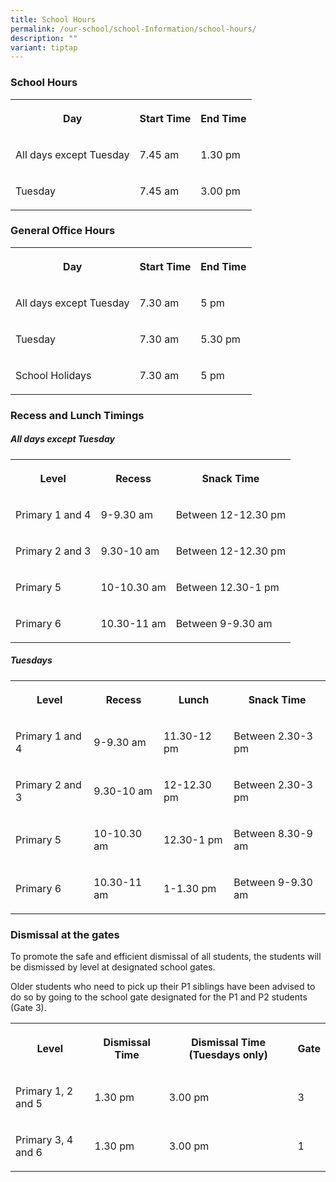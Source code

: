 ```yaml
---
title: School Hours
permalink: /our-school/school-Information/school-hours/
description: ""
variant: tiptap
---
```

<h3>School Hours</h3>
<table style="minWidth: 75px">
<colgroup>
<col>
<col>
<col>
</colgroup>
<tbody>
<tr>
<th rowspan="1" colspan="1">
<p>Day</p>
</th>
<th rowspan="1" colspan="1">
<p>Start Time</p>
</th>
<th rowspan="1" colspan="1">
<p>End Time</p>
</th>
</tr>
<tr>
<td rowspan="1" colspan="1">
<p>All days except Tuesday</p>
</td>
<td rowspan="1" colspan="1">
<p>7.45 am</p>
</td>
<td rowspan="1" colspan="1">
<p>1.30 pm</p>
</td>
</tr>
<tr>
<td rowspan="1" colspan="1">
<p>Tuesday</p>
</td>
<td rowspan="1" colspan="1">
<p>7.45 am</p>
</td>
<td rowspan="1" colspan="1">
<p>3.00 pm</p>
</td>
</tr>
</tbody>
</table>
<h3>General Office Hours</h3>
<table style="minWidth: 75px">
<colgroup>
<col>
<col>
<col>
</colgroup>
<tbody>
<tr>
<th rowspan="1" colspan="1">
<p>Day</p>
</th>
<th rowspan="1" colspan="1">
<p>Start Time</p>
</th>
<th rowspan="1" colspan="1">
<p>End Time</p>
</th>
</tr>
<tr>
<td rowspan="1" colspan="1">
<p>All days except Tuesday</p>
</td>
<td rowspan="1" colspan="1">
<p>7.30 am</p>
</td>
<td rowspan="1" colspan="1">
<p>5 pm</p>
</td>
</tr>
<tr>
<td rowspan="1" colspan="1">
<p>Tuesday</p>
</td>
<td rowspan="1" colspan="1">
<p>7.30 am</p>
</td>
<td rowspan="1" colspan="1">
<p>5.30 pm</p>
</td>
</tr>
<tr>
<td rowspan="1" colspan="1">
<p>School Holidays</p>
</td>
<td rowspan="1" colspan="1">
<p>7.30 am</p>
</td>
<td rowspan="1" colspan="1">
<p>5 pm</p>
</td>
</tr>
</tbody>
</table>
<h3>Recess and Lunch Timings</h3>
<h5>All days except Tuesday</h5>
<table style="minWidth: 75px">
<colgroup>
<col>
<col>
<col>
</colgroup>
<tbody>
<tr>
<th rowspan="1" colspan="1">
<p>Level</p>
</th>
<th rowspan="1" colspan="1">
<p>Recess</p>
</th>
<th rowspan="1" colspan="1">
<p>Snack Time</p>
</th>
</tr>
<tr>
<td rowspan="1" colspan="1">
<p>Primary 1 and 4</p>
</td>
<td rowspan="1" colspan="1">
<p>9-9.30 am</p>
</td>
<td rowspan="1" colspan="1">
<p>Between 12-12.30 pm</p>
</td>
</tr>
<tr>
<td rowspan="1" colspan="1">
<p>Primary 2 and 3</p>
</td>
<td rowspan="1" colspan="1">
<p>9.30-10 am</p>
</td>
<td rowspan="1" colspan="1">
<p>Between 12-12.30 pm</p>
</td>
</tr>
<tr>
<td rowspan="1" colspan="1">
<p>Primary 5</p>
</td>
<td rowspan="1" colspan="1">
<p>10-10.30 am</p>
</td>
<td rowspan="1" colspan="1">
<p>Between 12.30-1 pm</p>
</td>
</tr>
<tr>
<td rowspan="1" colspan="1">
<p>Primary 6</p>
</td>
<td rowspan="1" colspan="1">
<p>10.30-11 am</p>
</td>
<td rowspan="1" colspan="1">
<p>Between 9-9.30 am</p>
</td>
</tr>
</tbody>
</table>
<h5>Tuesdays</h5>
<table style="minWidth: 100px">
<colgroup>
<col>
<col>
<col>
<col>
</colgroup>
<tbody>
<tr>
<th rowspan="1" colspan="1">
<p>Level</p>
</th>
<th rowspan="1" colspan="1">
<p>Recess</p>
</th>
<th rowspan="1" colspan="1">
<p>Lunch</p>
</th>
<th rowspan="1" colspan="1">
<p>Snack Time</p>
</th>
</tr>
<tr>
<td rowspan="1" colspan="1">
<p>Primary 1 and 4</p>
</td>
<td rowspan="1" colspan="1">
<p>9-9.30 am</p>
</td>
<td rowspan="1" colspan="1">
<p>11.30-12 pm</p>
</td>
<td rowspan="1" colspan="1">
<p>Between 2.30-3 pm</p>
</td>
</tr>
<tr>
<td rowspan="1" colspan="1">
<p>Primary 2 and 3</p>
</td>
<td rowspan="1" colspan="1">
<p>9.30-10 am</p>
</td>
<td rowspan="1" colspan="1">
<p>12-12.30 pm</p>
</td>
<td rowspan="1" colspan="1">
<p>Between 2.30-3 pm</p>
</td>
</tr>
<tr>
<td rowspan="1" colspan="1">
<p>Primary 5</p>
</td>
<td rowspan="1" colspan="1">
<p>10-10.30 am</p>
</td>
<td rowspan="1" colspan="1">
<p>12.30-1 pm</p>
</td>
<td rowspan="1" colspan="1">
<p>Between 8.30-9 am</p>
</td>
</tr>
<tr>
<td rowspan="1" colspan="1">
<p>Primary 6</p>
</td>
<td rowspan="1" colspan="1">
<p>10.30-11 am</p>
</td>
<td rowspan="1" colspan="1">
<p>1-1.30 pm</p>
</td>
<td rowspan="1" colspan="1">
<p>Between 9-9.30 am</p>
</td>
</tr>
</tbody>
</table>
<h3>Dismissal at the gates</h3>
<p>To promote the safe and efficient dismissal of all students,&nbsp;the
students will be dismissed by level at designated school gates.</p>
<p>Older students who need to pick up their P1 siblings have been advised
to do so by going to the school gate designated for the P1 and P2&nbsp;students
(Gate 3).</p>
<table style="minWidth: 100px">
<colgroup>
<col>
<col>
<col>
<col>
</colgroup>
<tbody>
<tr>
<th rowspan="1" colspan="1">
<p>Level</p>
</th>
<th rowspan="1" colspan="1">
<p>Dismissal Time</p>
</th>
<th rowspan="1" colspan="1">
<p>Dismissal Time (Tuesdays only)</p>
</th>
<th rowspan="1" colspan="1">
<p>Gate</p>
</th>
</tr>
<tr>
<td rowspan="1" colspan="1">
<p>Primary 1, 2 and 5</p>
</td>
<td rowspan="1" colspan="1">
<p>1.30 pm</p>
</td>
<td rowspan="1" colspan="1">
<p>3.00 pm</p>
</td>
<td rowspan="1" colspan="1">
<p>3</p>
</td>
</tr>
<tr>
<td rowspan="1" colspan="1">
<p>Primary 3, 4 and 6</p>
</td>
<td rowspan="1" colspan="1">
<p>1.30 pm</p>
</td>
<td rowspan="1" colspan="1">
<p>3.00 pm</p>
</td>
<td rowspan="1" colspan="1">
<p>1</p>
</td>
</tr>
</tbody>
</table>
<p></p>